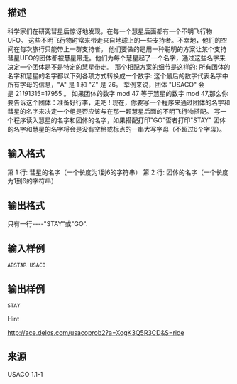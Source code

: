 ## 描述

科学家们在研究彗星后惊讶地发现，在每一个慧星后面都有一个不明飞行物UFO。 这些不明飞行物时常来带走来自地球上的一些支持者。不幸地，他们的空间在每次旅行只能带上一群支持者。 他们要做的是用一种聪明的方案让某个支持彗星UFO的团体都被慧星带走。他们为每个慧星起了一个名字，通过这些名字来决定一个团体是不是特定的慧星带走。 那个相配方案的细节是这样的: 所有团体的名字和慧星的名字都以下列各项方式转换成一个数字: 这个最后的数字代表名字中所有字母的信息，"A" 是 1 和 "Z" 是 26。 举例来说，团体 "USACO" 会是 21*19*1*3*15=17955 。 如果团体的数字 mod 47 等于慧星的数字 mod 47,那么你要告诉这个团体：准备好行李，走吧 ! 现在，你要写一个程序来通过团体的名字和彗星的名字来决定一个组是否应该与在那一颗慧星后面的不明飞行物搭配。 写一个程序读入慧星的名字和团体的名字，如果搭配打印"GO"否者打印"STAY" 团体的名字和慧星的名字将会是没有空格或标点的一串大写字母（不超过6个字母）。 

## 输入格式

第 1 行: 彗星的名字（一个长度为1到6的字符串） 第 2 行: 团体的名字（一个长度为1到6的字符串）

## 输出格式

只有一行----"STAY"或"GO".

## 输入样例

```plaintext
ABSTAR USACO
```

## 输出样例

```plaintext
STAY
```

Hint

http://ace.delos.com/usacoprob2?a=XogK3Q5R3CD&S=ride 

## 来源

USACO 1.1-1

